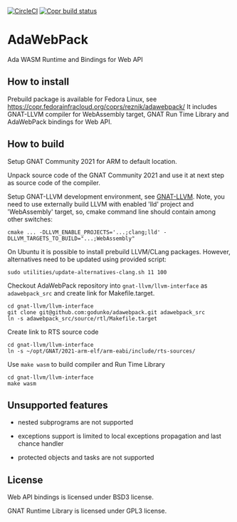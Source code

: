 [![CircleCI](https://circleci.com/gh/godunko/adawebpack.svg?style=svg)](https://circleci.com/gh/godunko/adawebpack)
[![Copr build status](https://copr.fedorainfracloud.org/coprs/reznik/adawebpack/package/adawebpack/status_image/last_build.png)](https://copr.fedorainfracloud.org/coprs/reznik/adawebpack/package/adawebpack/)

# AdaWebPack
Ada WASM Runtime and Bindings for Web API

## How to install

Prebuild package is available for Fedora Linux, see https://copr.fedorainfracloud.org/coprs/reznik/adawebpack/
It includes GNAT-LLVM compiler for WebAssembly target, GNAT Run Time Library and AdaWebPack bindings for Web API.

## How to build

Setup GNAT Community 2021 for ARM to default location.

Unpack source code of the GNAT Community 2021 and use it at next step as source code of the compiler.

Setup GNAT-LLVM development environment, see
[GNAT-LLVM](https://github.com/AdaCore/gnat-llvm). Note, you need to use
externally build LLVM with enabled 'lld' project and 'WebAssembly' target,
so, cmake command line should contain among other switches:

```
cmake ... -DLLVM_ENABLE_PROJECTS='...;clang;lld' -DLLVM_TARGETS_TO_BUILD="...;WebAssembly"
```

On Ubuntu it is possible to install prebuild LLVM/CLang packages. However,
alternatives need to be updated using provided script:

```
sudo utilities/update-alternatives-clang.sh 11 100
```

Checkout AdaWebPack repository into `gnat-llvm/llvm-interface` as
`adawebpack_src` and create link for Makefile.target.

```
cd gnat-llvm/llvm-interface
git clone git@github.com:godunko/adawebpack.git adawebpack_src
ln -s adawebpack_src/source/rtl/Makefile.target
```

Create link to RTS source code

```
cd gnat-llvm/llvm-interface
ln -s ~/opt/GNAT/2021-arm-elf/arm-eabi/include/rts-sources/
```

Use `make wasm` to build compiler and Run Time Library

```
cd gnat-llvm/llvm-interface
make wasm
```

## Unsupported features

 - nested subprograms are not supported

 - exceptions support is limited to local exceptions propagation and last
   chance handler

 - protected objects and tasks are not supported

## License

Web API bindings is licensed under BSD3 license.

GNAT Runtime Library is licensed under GPL3 license.
